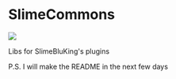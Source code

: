 # SlimeCommons

[![](https://jitpack.io/v/SlimeBluKing/SlimeCommons.svg)](https://jitpack.io/#SlimeBluKing/SlimeCommons)

Libs for SlimeBluKing's plugins

P.S. I will make the README in the next few days
